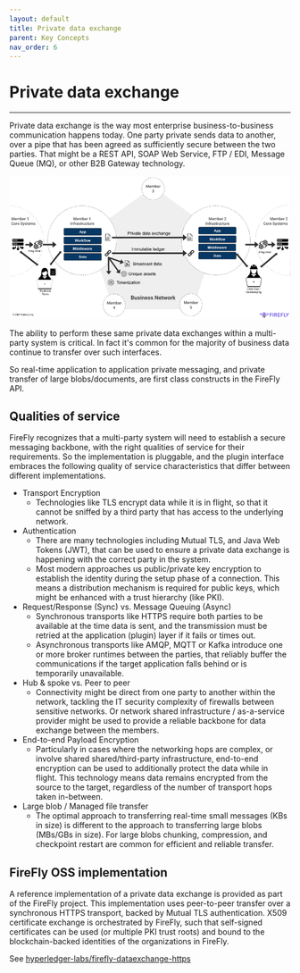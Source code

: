 ```yaml
---
layout: default
title: Private data exchange
parent: Key Concepts
nav_order: 6
---
```


# Private data exchange

---

Private data exchange is the way most enterprise business-to-business communication
happens today. One party private sends data to another, over a pipe that has been
agreed as sufficiently secure between the two parties. That might be a REST API,
SOAP Web Service, FTP / EDI, Message Queue (MQ), or other B2B Gateway technology.

![Multi-party Systems](../images/multiparty_system.png "Multi-Party System")

The ability to perform these same private data exchanges within
a multi-party system is critical. In fact it's common for the majority of business
data continue to transfer over such interfaces.

So real-time application to application private messaging, and private
transfer of large blobs/documents, are first class constructs in the FireFly API.

## Qualities of service

FireFly recognizes that a multi-party system will need to establish a secure messaging
backbone, with the right qualities of service for their requirements. So the implementation
is pluggable, and the plugin interface embraces the following quality of service
characteristics that differ between different implementations.

- Transport Encryption
  - Technologies like TLS encrypt data while it is in flight, so that it cannot be
    sniffed by a third party that has access to the underlying network.
- Authentication
  - There are many technologies including Mutual TLS, and Java Web Tokens (JWT),
    that can be used to ensure a private data exchange is happening with the
    correct party in the system.
  - Most modern approaches us public/private key encryption to establish the identity
    during the setup phase of a connection. This means a distribution mechanism is required
    for public keys, which might be enhanced with a trust hierarchy (like PKI).
- Request/Response (Sync) vs. Message Queuing (Async)
  - Synchronous transports like HTTPS require both parties to be available at the 
    time data is sent, and the transmission must be retried at the application (plugin)
    layer if it fails or times out.
  - Asynchronous transports like AMQP, MQTT or Kafka introduce one or more broker runtimes
    between the parties, that reliably buffer the communications if the target application
    falls behind or is temporarily unavailable.
- Hub & spoke vs. Peer to peer
  - Connectivity might be direct from one party to another within the network, tackling
    the IT security complexity of firewalls between sensitive networks. Or network shared
    infrastructure / as-a-service provider might be used to provide a reliable backbone
    for data exchange between the members.
- End-to-end Payload Encryption
  - Particularly in cases where the networking hops are complex, or involve shared
    shared/third-party infrastructure, end-to-end encryption can be used to additionally
    protect the data while in flight. This technology means data remains encrypted
    from the source to the target, regardless of the number of transport hops taken in-between.
- Large blob / Managed file transfer
  - The optimal approach to transferring real-time small messages (KBs in size) is different
    to the approach to transferring large blobs (MBs/GBs in size). For large blobs chunking,
    compression, and checkpoint restart are common for efficient and reliable transfer.

## FireFly OSS implementation

A reference implementation of a private data exchange is provided as part of the FireFly
project. This implementation uses peer-to-peer transfer over a synchronous HTTPS transport,
backed by Mutual TLS authentication. X509 certificate exchange is orchestrated by FireFly,
such that self-signed certificates can be used (or multiple PKI trust roots) and bound to
the blockchain-backed identities of the organizations in FireFly.

See [hyperledger-labs/firefly-dataexchange-https](https://github.com/hyperledger-labs/firefly-dataexchange-https)

